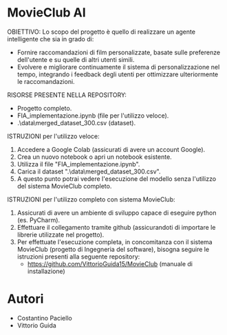 # MovieClub AI
OBIETTIVO: Lo scopo del progetto è quello di realizzare un agente intelligente che sia in grado di:
  - Fornire raccomandazioni di film personalizzate, basate sulle preferenze dell'utente e su quelle di altri utenti simili. 
  - Evolvere e migliorare continuamente il sistema di personalizzazione nel tempo, integrando i feedback degli utenti per ottimizzare ulteriormente le raccomandazioni. 

RISORSE PRESENTE NELLA REPOSITORY: 
  - Progetto completo.
  - FIA_implementazione.ipynb (file per l'utilizzo veloce).
  - .\data\merged_dataset_300.csv (dataset).

ISTRUZIONI per l'utilizzo veloce:
  1. Accedere a Google Colab (assicurati di avere un account Google).
  2. Crea un nuovo notebook o apri un notebook esistente.
  3. Utilizza il file "FIA_implementazione.ipynb".
  4. Carica il dataset ".\data\merged_dataset_300.csv".
  5. A questo punto potrai vedere l'esecuzione del modello senza l'utilizzo del sistema MovieClub completo.

ISTRUZIONI per l'utilizzo completo con sistema MovieClub:
  1. Assicurati di avere un ambiente di sviluppo capace di eseguire python (es. PyCharm).
  2. Effettuare il collegamento tramite github (assicurandoti di importare le librerie utilizzate nel progetto).
  3. Per effettuate l'esecuzione completa, in concomitanza con il sistema MovieClub (progetto di Ingegneria del software), bisogna seguire le istruzioni presenti alla seguente repository:
     - https://github.com/VittorioGuida15/MovieClub (manuale di installazione)

# Autori
- Costantino Paciello
- Vittorio Guida
